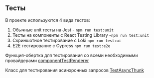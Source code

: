 ## Тесты

В проекте используются 4 вида тестов:
1) Обычные unit тесты на Jest - `npm run test:unit`
2) Тесты на компоненты с React Testing Library -`npm run test:unit`
3) Скриншотное тестирование с Loki `npm run test:ui`
4) E2E тестирование с Cypress `npm run test:e2e`

Функция-обертка для тестирования со всеми необходимыми провайдерами [componentTestRenderer](../src/shared/lib/tests/componentTestRenderer)

Класс для тестирования асинхронных запросов [TestAsyncThunk](../src/shared/lib/tests/TestAsyncThunk)
